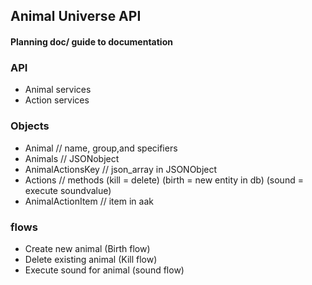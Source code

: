 
## Animal Universe API

#### Planning doc/ guide to documentation

### API 
+ Animal services
+ Action services


### Objects
+ Animal // name, group,and specifiers
+ Animals // JSONobject
+ AnimalActionsKey // json_array in JSONObject
+ Actions // methods  (kill = delete) (birth = new entity in db) (sound = execute soundvalue)
+ AnimalActionItem // item in aak

### flows 
+ Create new animal (Birth flow)
+ Delete existing animal (Kill flow)
+ Execute sound for animal (sound flow)
